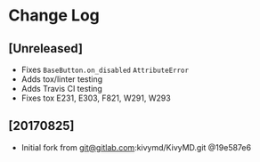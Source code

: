 # Change Log


## [Unreleased]

  - Fixes `BaseButton.on_disabled` `AttributeError`
  - Adds tox/linter testing
  - Adds Travis CI testing
  - Fixes tox E231, E303, F821, W291, W293


## [20170825]

  - Initial fork from git@gitlab.com:kivymd/KivyMD.git @19e587e6
